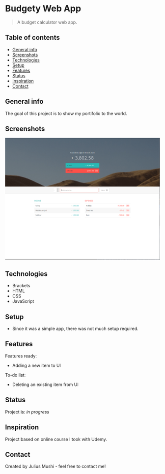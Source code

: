 # Budgety Web App
> A budget calculator web app.

## Table of contents
* [General info](#general-info)
* [Screenshots](#screenshots)
* [Technologies](#technologies)
* [Setup](#setup)
* [Features](#features)
* [Status](#status)
* [Inspiration](#inspiration)
* [Contact](#contact)

## General info
The goal of this project is to show my portifolio to the world.

## Screenshots
![Budgety](./Budgety.PNG)

## Technologies
* Brackets
* HTML
* CSS
* JavaScript


## Setup
* Since it was a simple app, there was not much setup required.

## Features
Features ready:
* Adding a new item to UI

To-do list:
* Deleting an existing item from UI

## Status
Project is: _in progress_

## Inspiration
Project based on online course I took with Udemy.

## Contact
Created by Julius Mushi - feel free to contact me!
